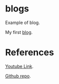 # blogs
Example of blog.

My first [blog](https://bhishanpdl.github.io/blogs/).

# References
[Youtube Link](https://www.youtube.com/watch?v=SWVjQsvQocA).

[Github repo](https://github.com/evanwill/newblog).
